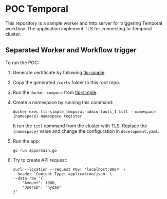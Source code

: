 # POC Temporal

This repository is a sample worker and http server for triggering Temporal
workflow. The application implement TLS for connecting to Temporal cluster.

## Separated Worker and Workflow trigger

To run the POC:
1. Generate certificate by following [tls-simple](https://github.com/temporalio/samples-server/tree/main/tls/tls-simple).
1. Copy the generated `/certs` folder to this root repo.
1. Run the `docker-compose` from [tls-simple](https://github.com/temporalio/samples-server/tree/main/tls/tls-simple).
1. Create a namespace by running this command:

    ```
    docker exec tls-simple_temporal-admin-tools_1 tctl --namespace {namespace} namespace register
    ```
    It run the `tctl` command from the cluster with TLS. Replace the 
    `{namespace}` value and change the configuration in `development.yaml`.
1. Run the app:
    ```
    go run apps/main.go
    ```
1. Try to create API request:
    ```
    curl --location --request POST 'localhost:8084' \
    --header 'Content-Type: application/json' \
    --data-raw '{
        "Amount": 1000,
        "UserID": "nydan"
    }'
    ```
